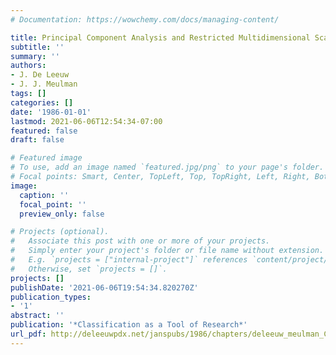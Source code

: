 ```yaml
---
# Documentation: https://wowchemy.com/docs/managing-content/

title: Principal Component Analysis and Restricted Multidimensional Scaling
subtitle: ''
summary: ''
authors:
- J. De Leeuw
- J. J. Meulman
tags: []
categories: []
date: '1986-01-01'
lastmod: 2021-06-06T12:54:34-07:00
featured: false
draft: false

# Featured image
# To use, add an image named `featured.jpg/png` to your page's folder.
# Focal points: Smart, Center, TopLeft, Top, TopRight, Left, Right, BottomLeft, Bottom, BottomRight.
image:
  caption: ''
  focal_point: ''
  preview_only: false

# Projects (optional).
#   Associate this post with one or more of your projects.
#   Simply enter your project's folder or file name without extension.
#   E.g. `projects = ["internal-project"]` references `content/project/deep-learning/index.md`.
#   Otherwise, set `projects = []`.
projects: []
publishDate: '2021-06-06T19:54:34.820270Z'
publication_types:
- '1'
abstract: ''
publication: '*Classification as a Tool of Research*'
url_pdf: http://deleeuwpdx.net/janspubs/1986/chapters/deleeuw_meulman_C_86.pdf
---
```

